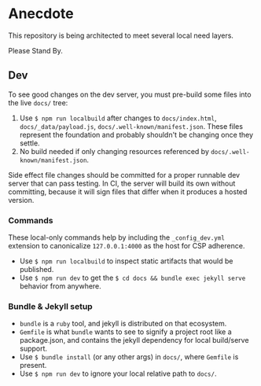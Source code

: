 # Anecdote

This repository is being architected to meet several local need layers.

Please Stand By.

## Dev

To see good changes on the dev server, you must pre-build some files into the live `docs/` tree:

1. Use `$ npm run localbuild` after changes to `docs/index.html`, `docs/_data/payload.js`, `docs/.well-known/manifest.json`. These files represent the foundation and probably shouldn't be changing once they settle.
2. No build needed if only changing resources referenced by `docs/.well-known/manifest.json`.

Side effect file changes should be committed for a proper runnable dev server that can pass testing. In CI, the server will build its own without committing, because it will sign files that differ when it produces a hosted version.

### Commands

These local-only commands help by including the `_config_dev.yml` extension to canonicalize `127.0.0.1:4000` as the host for CSP adherence.

- Use `$ npm run localbuild` to inspect static artifacts that would be published.
- Use `$ npm run dev` to get the `$ cd docs && bundle exec jekyll serve` behavior from anywhere.

### Bundle & Jekyll setup

- `bundle` is a `ruby` tool, and jekyll is distributed on that ecosystem.
- `Gemfile` is what `bundle` wants to see to signify a project root like a package.json, and contains the jekyll dependency for local build/serve support.
- Use `$ bundle install` (or any other args) in `docs/`, where `Gemfile` is present.
- Use `$ npm run dev` to ignore your local relative path to `docs/`.
